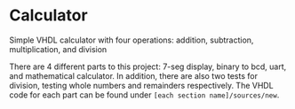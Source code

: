 # Calculator
Simple VHDL calculator with four operations: addition, subtraction, multiplication, and division

There are 4 different parts to this project: 7-seg display, binary to bcd, uart, and mathematical calculator. In addition, there are also two tests for division, testing whole numbers and remainders respectively. The VHDL code for each part can be found under `[each section name]/sources/new`.

